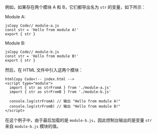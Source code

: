 例如，如果存在两个模块 A 和 B，它们都导出名为 `str` 的变量，如下所示：

Module A:

```
jsCopy Code// module-a.js
const str = 'Hello from module A!'
export { str }
```

Module B:

```
jsCopy Code// module-b.js
const str = 'Hello from module B!'
export { str }
```

然后，在 HTML 文件中引入这两个模块：

```
htmlCopy Code<!-- index.html -->
<script type="module">
  import { str as strFromA } from './module-a.js'
  import { str as strFromB } from './module-b.js'

  console.log(strFromA) // 输出 "Hello from module A!"
  console.log(strFromB) // 输出 "Hello from module B!"
</script>
```

在这个例子中，由于最后加载的是 `module-b.js`，因此控制台输出的是变量 `str` 来自 `module-b.js` 模块的值。